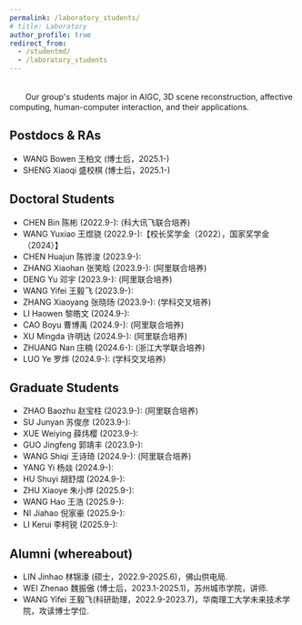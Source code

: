 ```yaml
---
permalink: /laboratory_students/
# title: Laboratory
author_profile: true
redirect_from: 
  - /studentmd/
  - /laboratory_students
---
```


<br />
　　Our group's students major in AIGC, 3D scene reconstruction, affective computing, human-computer interaction, and their applications.

Postdocs & RAs
--------
* WANG Bowen 王柏文 (博士后，2025.1-)
* SHENG Xiaoqi 盛校棋 (博士后，2025.1-) 

Doctoral Students
--------
* CHEN Bin 陈彬 (2022.9-): (科大讯飞联合培养)
* WANG Yuxiao 王煜骁 (2022.9-):【校长奖学金（2022），国家奖学金（2024）】
* CHEN Huajun 陈铧浚 (2023.9-): 
* ZHANG Xiaohan 张笑晗 (2023.9-): (阿里联合培养)
* DENG Yu 邓宇 (2023.9-): (阿里联合培养)
* WANG Yifei 王毅飞 (2023.9-): 
* ZHANG Xiaoyang 张晓旸 (2023.9-): (学科交叉培养)
* LI Haowen 黎皓文 (2024.9-): 
* CAO Boyu 曹博禹 (2024.9-): (阿里联合培养)
* XU Mingda 许明达 (2024.9-): (阿里联合培养)
* ZHUANG Nan 庄楠 (2024.6-): (浙江大学联合培养)
* LUO Ye 罗烨 (2024.9-): (学科交叉培养)
   



Graduate Students
--------
* ZHAO Baozhu 赵宝柱 (2023.9-):  (阿里联合培养)
* SU Junyan 苏俊彦 (2023.9-): 
* XUE Weiying 薛炜樱 (2023.9-):
* GUO Jingfeng 郭靖丰 (2023.9-): 
* WANG Shiqi 王诗琦 (2024.9-): (阿里联合培养)
* YANG Yi 杨燚 (2024.9-): 
* HU Shuyi 胡舒熠 (2024.9-):
* ZHU Xiaoye 朱小烨 (2025.9-): 
* WANG Hao 王浩 (2025.9-): 
* NI Jiahao 倪家豪 (2025.9-): 
* LI Kerui 李柯锐 (2025.9-):

Alumni (whereabout)
--------  
* LIN Jinhao 林锦濠 (硕士，2022.9-2025.6)，佛山供电局.
* WEI Zhenao 魏振傲 (博士后，2023.1-2025.1)，苏州城市学院，讲师.
* WANG Yifei 王毅飞(科研助理，2022.9-2023.7)，华南理工大学未来技术学院，攻读博士学位.
